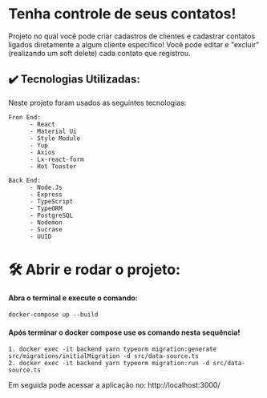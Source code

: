 # Tenha controle de seus contatos!

Projeto no qual você pode criar cadastros de clientes e cadastrar contatos
ligados diretamente a algum cliente específico! Você pode editar e "excluir" (realizando um soft delete)
cada contato que registrou.

## ✔️ Tecnologias Utilizadas:

Neste projeto foram usados as seguintes tecnologias:
```
Fron End:
      - React
      - Material Ui
      - Style Module
      - Yup
      - Axios
      - Lx-react-form
      - Hot Toaster
```

```
Back End:
      - Node.Js
      - Express
      - TypeScript
      - TypeORM
      - PostgreSQL
      - Nodemon
      - Sucrase
      - UUID
```

# 🛠️ Abrir e rodar o projeto:

#### Abra o terminal e execute o comando:

	docker-compose up --build

#### Após terminar o docker compose use os comando nesta sequência!

	1. docker exec -it backend yarn typeorm migration:generate src/migrations/initialMigration -d src/data-source.ts
	2. docker exec -it backend yarn typeorm migration:run -d src/data-source.ts

Em seguida pode acessar a aplicação no:
	http://localhost:3000/